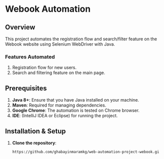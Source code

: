 # Webook Automation

## Overview
This project automates the registration flow and search/filter feature on the Webook website using Selenium WebDriver with Java.

### Features Automated
1. Registration flow for new users.
2. Search and filtering feature on the main page.

## Prerequisites
1. **Java 8+**: Ensure that you have Java installed on your machine.
2. **Maven**: Required for managing dependencies.
3. **Google Chrome**: The automation is tested on Chrome browser.
4. **IDE**: (IntelliJ IDEA or Eclipse) for running the project.

## Installation & Setup

1. **Clone the repository**:
   ```bash
   https://github.com/ghabayinmaramkg/web-automation-project-webook.git
